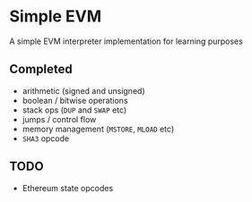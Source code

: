 # Simple EVM

A simple EVM interpreter implementation for learning purposes

## Completed

 - arithmetic (signed and unsigned)
 - boolean / bitwise operations
 - stack ops (`DUP` and `SWAP` etc)
 - jumps / control flow
 - memory management (`MSTORE`, `MLOAD` etc)
 - `SHA3` opcode

## TODO

 - Ethereum state opcodes
